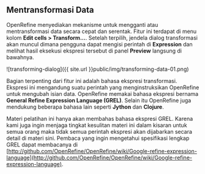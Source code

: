 Mentransformasi Data
--------------------

OpenRefine menyediakan mekanisme untuk mengganti atau mentransformasi data secara cepat dan serentak. Fitur ini terdapat di menu kolom **Edit cells > Transform...**. Setelah terpilih, jendela dialog transformasi akan muncul dimana pengguna dapat mengisi perintah di **Expression** dan melihat hasil eksekusi ekspresi tersebut di panel **Preview** langsung di bawahnya.

![transforming-dialog]({{ site.url }}public/img/transforming-data-01.png)

Bagian terpenting dari fitur ini adalah bahasa ekspresi transformasi. Ekspresi ini mengandung suatu perintah yang menginstruksikan OpenRefine untuk mengubah isian data. OpenRefine memakai bahasa ekspresi bernama **General Refine Expression Language (GREL)**. Selain itu OpenRefine juga mendukung beberapa bahasa lain seperti **Jython** dan **Clojure**.

Materi pelatihan ini hanya akan membahas bahasa ekspresi GREL. Karena kami juga ingin menjaga tingkat kesulitan materi ini dalam kisaran untuk semua orang maka tidak semua perintah ekspresi akan dijabarkan secara detail di materi sini. Pembaca yang ingin mengetahui spesifikasi lengkap GREL dapat membacanya di [http://github.com/OpenRefine/OpenRefine/wiki/Google-refine-expression-language](http://github.com/OpenRefine/OpenRefine/wiki/Google-refine-expression-language).